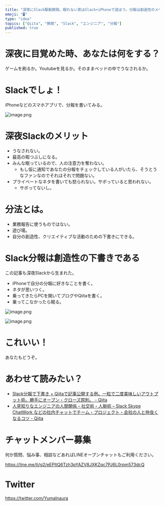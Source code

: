 ```yaml
---
title: "深夜にSlack駆動開発。眠れない夜はSlack+iPhoneで遊ぼう。分報は創造性のメモ帳である。"
emoji: "🖥"
type: "idea"
topics: ["Qiita", "開発", "Slack", "エンジニア", "分報"]
published: true
---
```


# 深夜に目覚めた時、あなたは何をする？

ゲームを刷るか。Youtubeを見るか。そのままベッドの中でうなされるか。

# Slackでしょ！

iPhoneなどのスマホアプリで、分報を書いてみる。

![image.png](https://qiita-image-store.s3.amazonaws.com/0/89618/34d52485-b5e5-df2b-96e6-8cd67859a4b9.png)

# 深夜Slackのメリット

- うなされない。
- 最高の暇つぶしになる。
- みんな眠っているので、人の注意力を奪わない。
  - もし仮に通知であなたの分報をチェックしている人がいたら、そうとうなファンなのでそれはそれで問題ない。
- プライベートなネタを書いても怒られない。サボっていると思われない。
  - サボってないし。

# 分法とは。

- 業務報告に使うものではない。
- 遊び場。
- 自分の創造性、クリエイティブな活動のための下書きにできる。

# Slack分報は創造性の下書きである


この記事も深夜Slackから生まれた。

- iPhoneで自分の分報に好きなことを書く。
- ネタが思いつく。
- 乗ってきたらPCを開いてブログやQiitaを書く。
- 乗ってこなかったら眠る。

![image.png](https://qiita-image-store.s3.amazonaws.com/0/89618/1f6c1b84-c7ca-ffc1-53a4-1355c209f66f.png)

![image.png](https://qiita-image-store.s3.amazonaws.com/0/89618/30398ba5-0b85-7afc-2af0-1adf282e4c3b.png)

# これいい！

あなたもどうぞ。

# あわせて読みたい？

- [Slack分報で下書き + Qiitaで記事公開する例。一粒で二度美味しいアウトプット術。勝手にオープン・クローズ原則。 - Qiita](https://qiita.com/YumaInaura/items/5ce501738fd59bef6526)
- [人見知りなエンジニアの人間関係・社交術・人脈術 – Slack Skype ChatWork などの社内チャットでチーム・プロジェクト・会社の人と仲良くなるコツ - Qiita](https://qiita.com/YumaInaura/items/750fb4e1a6e520cc6e33)









<!-- Update From Qiita API -->

# チャットメンバー募集


何か質問、悩み事、相談などあればLINEオープンチャットもご利用ください。

https://line.me/ti/g2/eEPltQ6Tzh3pYAZV8JXKZqc7PJ6L0rpm573dcQ





# Twitter


https://twitter.com/YumaInaura


<!-- Update From Qiita API -->


